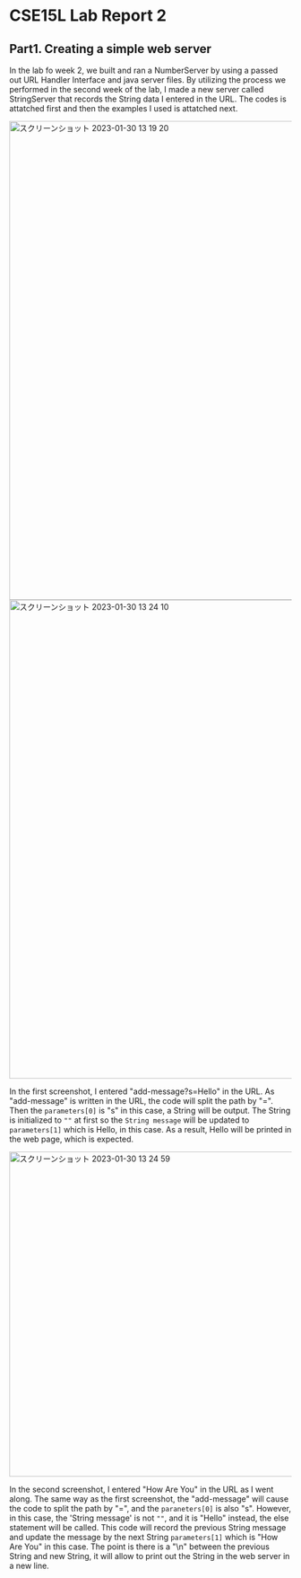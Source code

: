 # CSE15L Lab Report 2

## Part1. Creating a simple web server

In the lab fo week 2, we built and ran a NumberServer by using a passed out URL Handler Interface and java server files. By utilizing the process we performed in the second week of the lab, I made a new server called StringServer that records the String data I entered in the URL. The codes is attatched first and then the examples I used is attatched next.

<img width="853" alt="スクリーンショット 2023-01-30 13 19 20" src="https://user-images.githubusercontent.com/122579654/215600056-7da2a72f-3229-4268-bafe-a806afebb413.png">

<img width="853" alt="スクリーンショット 2023-01-30 13 24 10" src="https://user-images.githubusercontent.com/122579654/215600283-e21faed0-74d3-4ec7-bebc-35307f9c7b8a.png">


In the first screenshot, I entered "add-message?s=Hello" in the URL. As "add-message" is written in the URL, the code will split the path by "=". Then the 
`parameters[0]` 
is "s" in this case, a String will be output. The String is initialized to 
`""` 
at first so the 
`String message` 
will be updated to 
`parameters[1]` 
which is Hello, in this case. As a result, Hello will be printed in the web page, which is expected.

<img width="579" alt="スクリーンショット 2023-01-30 13 24 59" src="https://user-images.githubusercontent.com/122579654/215603256-26ff78e8-d1b9-42a8-ba52-5ddf94d792fc.png">


In the second screenshot, I entered "How Are You" in the URL as I went along. The same way as the first screenshot, the "add-message" will cause the code to split the path by "=", and the `paraneters[0]` is also "s". However, in this case, the 'String message' is not `""`, and it is "Hello" instead, the else statement will be called. This code will record the previous String message and update the message by the next String `parameters[1]` which is "How Are You" in this case. The point is there is a "\n" between the previous String and new String, it will allow to print out the String in the web server in a new line.

